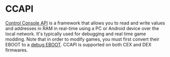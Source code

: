 # CCAPI

[Control Console API](http://store.brewology.com/ahomebrew.php?brewid=254) is a framework that allows you to read and write values and addresses in RAM in real-time using a PC or Android device over the local network. It's typically used for debugging and real time game modding. Note that in order to modify games, you must first convert their EBOOT to a [debug EBOOT](https://www.reddit.com/r/ps3homebrew/wiki/eboots). CCAPI is supported on both CEX and DEX firmwares.




